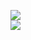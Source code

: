 [![](https://img.shields.io/badge/Made%20With-Github%20Spray-lightgrey.svg?style=for-the-badge&logo=github)](https://github.com/Annihil/github-spray#28973)  
[![](https://i.imgur.com/2DrTn0Z.gif)](https://github.com/Annihil/github-spray)